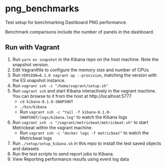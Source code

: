 # png_benchmarks


Test setup for benchmarking Dashboard PNG performance.

Benchmark comparisons include the number of panels in the dashboard.


## Run with Vagrant
1. Run `yarn es snapshot` in the Kibana repo on the host machine. Note the snapshot version.
1. Edit Vagrantfile to configure the memory size and number of CPUs
1. Run `VERSION=8.1.0 vagrant up --provision`, matching the version with the ES snapshot instance.
1. Run `vagrant ssh -c "/home/vagrant/setup.sh"`
1. Run `vagrant ssh` and start Kibana interactively in the vagrant machine. You can browse to it from the host at http://localhost:5777
   - `cd kibana-8.1.0-SNAPSHOT`
   - `./bin/kibana`
   - Run `vagrant ssh -c "tail -f kibana-8.1.0-SNAPSHOT/logs/kibana.log"` to watch the Kibana logs
1. Run `vagrant ssh -c "/vagrant/metricbeat/metricbeat.sh"` to start Metricbeat within the vagrant machine.
   - Run `vagrant ssh -c "docker logs -f metricbeat"` to watch the Metricbeat logs
1. Run `./setup/setup_kibana.sh` in this repo to install the test saved objects and datasets
1. Run the test scripts to send report jobs to Kibana.
1. View Reporting performance results using event log data
